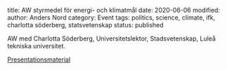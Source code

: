 title: AW styrmedel för energi- och klimatmål
date: 2020-06-06
modified:
author: Anders Nord
category: Event
tags: politics, science, climate, ifk, charlotta söderberg, statsvetenskap
status: published

AW med Charlotta Söderberg, Universitetslektor, Stadsvetenskap, Luleå tekniska
universitet.

[Presentationsmaterial](https://www.ingenjorsarbeteforklimatet.se/assets/files/Charlotta_S%C3%B6derberg_IFK_2020.pptx)
